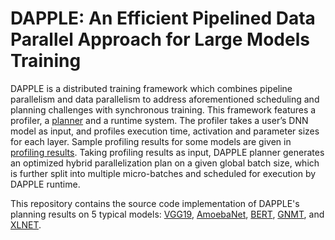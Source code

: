 # DAPPLE: An Efficient Pipelined Data Parallel Approach for Large Models Training

DAPPLE is a distributed training framework which combines pipeline parallelism
and data parallelism to address aforementioned scheduling and planning challenges with synchronous training.
This framework features a profiler, a [planner](https://github.com/AlibabaPAI/DAPPLE/tree/master/planner)
and a runtime system.
The profiler takes a user’s DNN model as input, and profiles execution time, activation and parameter sizes for each layer.
Sample profiling results for some models are given in [profiling results](https://github.com/AlibabaPAI/DAPPLE/tree/master/profiling_results).
Taking profiling results as input, DAPPLE planner generates an optimized hybrid parallelization plan on a given global batch size,
which is further split into multiple micro-batches and scheduled for execution by DAPPLE runtime.

This repository contains the source code implementation of DAPPLE's planning results on
5 typical models:
[VGG19](https://github.com/AlibabaPAI/DAPPLE/tree/master/vgg19),
[AmoebaNet](https://github.com/AlibabaPAI/DAPPLE/tree/master/amoeba_net),
[BERT](https://github.com/AlibabaPAI/DAPPLE/tree/master/bert),
[GNMT](https://github.com/AlibabaPAI/DAPPLE/tree/master/gnmt),
and [XLNET](https://github.com/AlibabaPAI/DAPPLE/tree/master/xlnet).